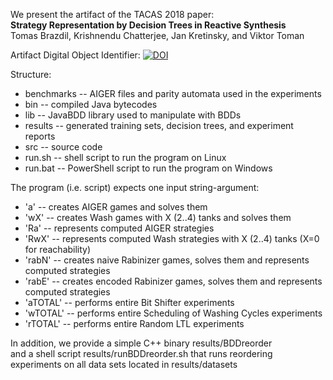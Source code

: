 We present the artifact of the TACAS 2018 paper:  
**Strategy Representation by Decision Trees in Reactive Synthesis**  
Tomas Brazdil, Krishnendu Chatterjee, Jan Kretinsky, and Viktor Toman

Artifact Digital Object Identifier: [![DOI](https://zenodo.org/badge/115788584.svg)](https://zenodo.org/badge/latestdoi/115788584)

Structure:
* benchmarks -- AIGER files and parity automata used in the experiments
* bin -- compiled Java bytecodes
* lib -- JavaBDD library used to manipulate with BDDs
* results -- generated training sets, decision trees, and experiment reports
* src -- source code
* run.sh -- shell script to run the program on Linux
* run.bat -- PowerShell script to run the program on Windows

The program (i.e. script) expects one input string-argument:
* 'a'   -- creates AIGER games and solves them
* 'wX'  -- creates Wash games with X (2..4) tanks and solves them
* 'Ra'  -- represents computed AIGER strategies
* 'RwX' -- represents computed Wash strategies with X (2..4) tanks (X=0 for reachability)
* 'rabN' -- creates naive Rabinizer games, solves them and represents computed strategies
* 'rabE' -- creates encoded Rabinizer games, solves them and represents computed strategies
* 'aTOTAL' -- performs entire Bit Shifter experiments
* 'wTOTAL' -- performs entire Scheduling of Washing Cycles experiments
* 'rTOTAL' -- performs entire Random LTL experiments

In addition, we provide a simple C++ binary results/BDDreorder  
and a shell script results/runBDDreorder.sh that runs reordering  
experiments on all data sets located in results/datasets
